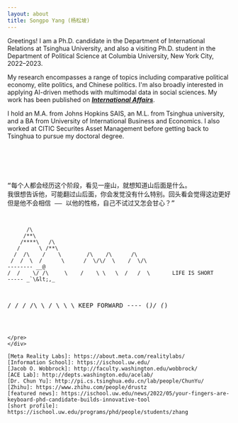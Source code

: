 ```yaml
---
layout: about
title: Songpo Yang (杨松坡)
---
```


Greetings! I am a Ph.D. candidate in the Department of International Relations at Tsinghua University, and also a visiting Ph.D. student in the Department of Political Science at Columbia University, New York City, 2022–2023. 

My research encompasses a range of topics including comparative political economy, elite politics, and Chinese politics. I'm also broadly interested in applying AI-driven methods with multimodal data in social sciences. My work has been published on [***International Affairs***](https://academic.oup.com/ia/article-abstract/99/4/1383/7216720?redirectedFrom=fulltext). 

I hold an M.A. from Johns Hopkins SAIS, an M.L. from Tsinghua university, and a BA from University of International Business and Economics. I also worked at CITIC Securites Asset Management before getting back to Tsinghua to pursue my doctoral degree.

<br><br> 
<head>
    <link href="assets/css/drcustom.css" rel="stylesheet" type="text/css">
</head>
<div class="ascii-div">
<pre class="ascii">

“每个人都会经历这个阶段，看见一座山，就想知道山后面是什么。
我很想告诉他，可能翻过山后面，你会发觉没有什么特别。回头看会觉得这边更好。
但是他不会相信 —— 
以他的性格，自己不试过又怎会甘心？”


          /\
         /**\
        /****\   /\
       /      \ /**\
      /  /\    /    \        /\    /\      /\
     /  /  \  /      \      /  \/\/  \    /  \/\                           -------- __@
    /  /    \/ /\     \    /    \ \   \  /   /  \       LIFE IS SHORT      ----- _`\&lt;,_
   /  /      \/  \/\   \  /      \     \         \      KEEP FORWARD         ---- (*)/ (*)
~~~~~~~~~~~~~~~~~~~~~~~~~~~~~~~~~~~~~~~~~~~~~~~~~~~~~~~~~~~~~~~~~~~~~~~~~~~~~~~~~~~~~~~~~~~~~~~~

</pre>
</div>

[Meta Reality Labs]: https://about.meta.com/realitylabs/
[Information School]: https://ischool.uw.edu/
[Jacob O. Wobbrock]: http://faculty.washington.edu/wobbrock/
[ACE Lab]: http://depts.washington.edu/acelab/
[Dr. Chun Yu]: http://pi.cs.tsinghua.edu.cn/lab/people/ChunYu/
[Zhihu]: https://www.zhihu.com/people/drustz
[featured news]: https://ischool.uw.edu/news/2022/05/your-fingers-are-keyboard-phd-candidate-builds-innovative-tool
[short profile]: https://ischool.uw.edu/programs/phd/people/students/zhang